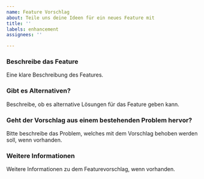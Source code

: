 ```yaml
---
name: Feature Vorschlag
about: Teile uns deine Ideen für ein neues Feature mit
title: ''
labels: enhancement
assignees: ''

---
```


### Beschreibe das Feature

Eine klare Beschreibung des Features.

### Gibt es Alternativen?

Beschreibe, ob es alternative Lösungen für das Feature geben kann.

### Geht der Vorschlag aus einem bestehenden Problem hervor?

Bitte beschreibe das Problem, welches mit dem Vorschlag behoben werden soll, wenn vorhanden.

### Weitere Informationen

Weitere Informationen zu dem Featurevorschlag, wenn vorhanden.
